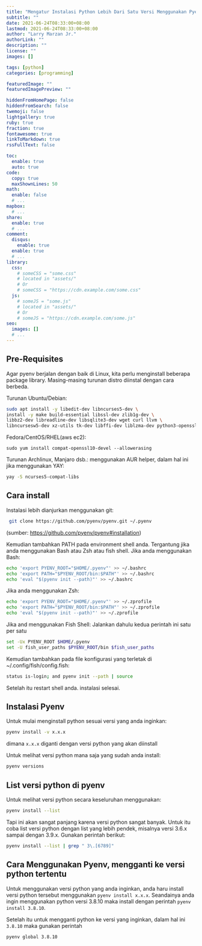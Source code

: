 ```yaml
---
title: "Mengatur Instalasi Python Lebih Dari Satu Versi Menggunakan Pyenv di Linux"
subtitle: ""
date: 2021-06-24T08:33:00+08:00
lastmod: 2021-06-24T08:33:00+08:00
author: "Larry Marzan Jr."
authorLink: ""
description: ""
license: ""
images: []

tags: [python]
categories: [programming]

featuredImage: ""
featuredImagePreview: ""

hiddenFromHomePage: false
hiddenFromSearch: false
twemoji: false
lightgallery: true
ruby: true
fraction: true
fontawesome: true
linkToMarkdown: true
rssFullText: false

toc:
  enable: true
  auto: true
code:
  copy: true
  maxShownLines: 50
math:
  enable: false
  # ...
mapbox:
  # ...
share:
  enable: true
  # ...
comment:
  disqus:
    enable: true
  enable: true
  # ...
library:
  css:
    # someCSS = "some.css"
    # located in "assets/"
    # Or
    # someCSS = "https://cdn.example.com/some.css"
  js:
    # someJS = "some.js"
    # located in "assets/"
    # Or
    # someJS = "https://cdn.example.com/some.js"
seo:
  images: []
  # ...
---
```


## Pre-Requisites
Agar pyenv berjalan dengan baik di Linux, kita perlu menginstall beberapa package library. Masing-masing turunan distro diinstal dengan cara berbeda.

Turunan Ubuntu/Debian:
```bash
sudo apt install -y libedit-dev libncurses5-dev \
install -y make build-essential libssl-dev zlib1g-dev \
libbz2-dev libreadline-dev libsqlite3-dev wget curl llvm \
libncursesw5-dev xz-utils tk-dev libffi-dev liblzma-dev python3-openssl
```
Fedora/CentOS/RHEL(aws ec2):
```
sudo yum install compat-openssl10-devel --allowerasing
```
Turunan Archlinux, Manjaro dsb.:
menggunakan AUR helper, dalam hal ini jika menggunakan YAY:
```bash
yay -S ncurses5-compat-libs 
```

## Cara install
Instalasi lebih dianjurkan menggunakan git:
```bash
 git clone https://github.com/pyenv/pyenv.git ~/.pyenv
```
(sumber: https://github.com/pyenv/pyenv#installation)

Kemudian tambahkan PATH pada environment shell anda. Tergantung jika anda menggunakan Bash atau Zsh atau fish shell.
Jika anda menggunakan Bash:
```bash
echo 'export PYENV_ROOT="$HOME/.pyenv"' >> ~/.bashrc
echo 'export PATH="$PYENV_ROOT/bin:$PATH"' >> ~/.bashrc
echo 'eval "$(pyenv init --path)"' >> ~/.bashrc
```
Jika anda menggunakan Zsh:
```bash
echo 'export PYENV_ROOT="$HOME/.pyenv"' >> ~/.zprofile
echo 'export PATH="$PYENV_ROOT/bin:$PATH"' >> ~/.zprofile
echo 'eval "$(pyenv init --path)"' >> ~/.zprofile
```
Jika and menggunakan Fish Shell:
Jalankan dahulu kedua perintah ini satu per satu
```bash
set -Ux PYENV_ROOT $HOME/.pyenv
set -U fish_user_paths $PYENV_ROOT/bin $fish_user_paths
```
Kemudian tambahkan pada file konfigurasi yang terletak di ~/.config/fish/config.fish:
```bash
status is-login; and pyenv init --path | source
```
Setelah itu restart shell anda. instalasi selesai.

## Instalasi Pyenv
Untuk mulai menginstall python sesuai versi yang anda inginkan:
```bash
pyenv install -v x.x.x
```
dimana `x.x.x` diganti dengan versi python yang akan diinstall

Untuk melihat versi python mana saja yang sudah anda install:
```bash
pyenv versions
```
## List versi python di pyenv
Untuk melihat versi python secara keseluruhan menggunakan:
```bash
pyenv install --list
```
Tapi ini akan sangat panjang karena versi python sangat banyak.
Untuk itu coba list versi python dengan list yang lebih pendek, misalnya versi 3.6.x sampai dengan 3.9.x. Gunakan perintah berikut:
```bash
pyenv install --list | grep " 3\.[6789]"
```
## Cara Menggunakan Pyenv, mengganti ke versi python tertentu
Untuk menggunakan versi python yang anda inginkan, anda haru install versi python tersebut menggunakan `pyenv install x.x.x`. Seandainya anda ingin menggunakan python versi 3.8.10 maka install dengan perintah `pyenv install 3.8.10`.

Setelah itu untuk mengganti python ke versi yang inginkan, dalam hal ini `3.8.10` maka gunakan perintah
```bash
pyenv global 3.8.10
```
